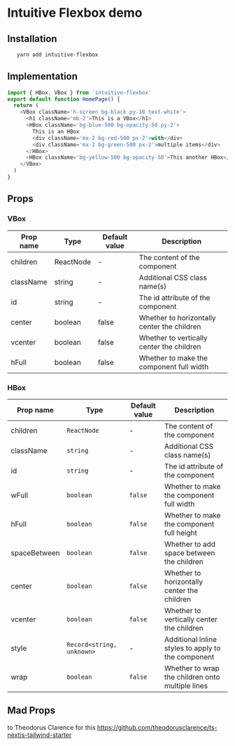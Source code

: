# Intuitive Flexbox demo

## Installation

```bash
   yarn add intuitive-flexbox
```

## Implementation

```typescript
import { HBox, VBox } from 'intuitive-flexbox'
export default function HomePage() {
  return (
    <VBox className='h-screen bg-black py-10 text-white'>
      <h1 className='mb-2'>This is a VBox</h1>
      <HBox className='bg-blue-500 bg-opacity-50 py-2'>
        This is an HBox
        <div className='mx-2 bg-red-500 px-2'>with</div>
        <div className='mx-2 bg-green-500 px-2'>multiple items</div>
      </HBox>
      <HBox className='bg-yellow-500 bg-opacity-50'>This another HBox</HBox>
    </VBox>
  )
}
```

## Props

### VBox

| Prop name | Type      | Default value | Description                                 |
| --------- | --------- | ------------- | ------------------------------------------- |
| children  | ReactNode | -             | The content of the component                |
| className | string    | -             | Additional CSS class name(s)                |
| id        | string    | -             | The id attribute of the component           |
| center    | boolean   | false         | Whether to horizontally center the children |
| vcenter   | boolean   | false         | Whether to vertically center the children   |
| hFull     | boolean   | false         | Whether to make the component full width    |

### HBox

| Prop name    | Type                      | Default value | Description                                        |
| ------------ | ------------------------- | ------------- | -------------------------------------------------- |
| children     | `ReactNode`               | -             | The content of the component                       |
| className    | `string`                  | -             | Additional CSS class name(s)                       |
| id           | `string`                  | -             | The id attribute of the component                  |
| wFull        | `boolean`                 | `false`       | Whether to make the component full width           |
| hFull        | `boolean`                 | `false`       | Whether to make the component full height          |
| spaceBetween | `boolean`                 | `false`       | Whether to add space between the children          |
| center       | `boolean`                 | `false`       | Whether to horizontally center the children        |
| vcenter      | `boolean`                 | `false`       | Whether to vertically center the children          |
| style        | `Record<string, unknown>` | -             | Additional inline styles to apply to the component |
| wrap         | `boolean`                 | `false`       | Whether to wrap the children onto multiple lines   |

## Mad Props

  <p>to Theodorus Clarence for this <a href="https://github.com/theodorusclarence/ts-nextjs-tailwind-starter">https://github.com/theodorusclarence/ts-nextjs-tailwind-starter</a></p>
